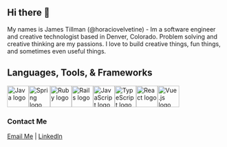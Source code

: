 ## Hi there 👋

My names is James Tillman (@horaciovelvetine) - Im a software engineer and creative technologist based in Denver, Colorado. Problem solving and creative thinking are my passions. I love to build creative things, fun things, and sometimes even useful things.

## Languages, Tools, & Frameworks

<img src="https://cdn.jsdelivr.net/gh/devicons/devicon/icons/java/java-original.svg" alt="Java logo" width="50" height="50"/><img src="https://cdn.jsdelivr.net/gh/devicons/devicon/icons/spring/spring-original.svg" alt="Spring logo" width="50" height="50"/><img src="https://cdn.jsdelivr.net/gh/devicons/devicon/icons/ruby/ruby-original.svg" alt="Ruby logo" width="50" height="50"/><img src="https://cdn.jsdelivr.net/gh/devicons/devicon/icons/rails/rails-original-wordmark.svg" alt="Rails logo" width="50" height="50"/><img src="https://cdn.jsdelivr.net/gh/devicons/devicon/icons/javascript/javascript-original.svg" alt="JavaScript logo" width="50" height="50"/><img src="https://cdn.jsdelivr.net/gh/devicons/devicon/icons/typescript/typescript-original.svg" alt="TypeScript logo" width="50" height="50"/><img src="https://cdn.jsdelivr.net/gh/devicons/devicon/icons/react/react-original.svg" alt="React logo" width="50" height="50"/><img src="https://cdn.jsdelivr.net/gh/devicons/devicon/icons/vuejs/vuejs-original.svg" alt="Vue.js logo" width="50" height="50"/>

### Contact Me

[Email Me](mailto:horaciovelvetine@gmail.com) | [LinkedIn](https://www.linkedin.com/in/james-tillman-3b1b3b1b/)

